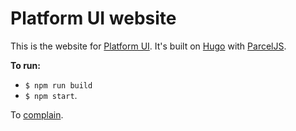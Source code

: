 # Platform UI website

This is the website for [Platform UI](https://github.com/ritterim/platform-ui). It's built on [Hugo](https://gohugo.io) with [ParcelJS](https://parceljs.org/). 

**To run:**
* `$ npm run build`
* `$ npm start`.

To [complain](https://github.com/ritterim/styleguide/issues).